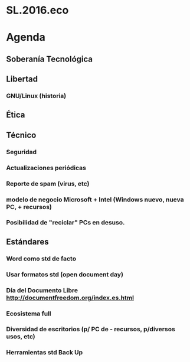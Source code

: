 # SL.2016.eco

# Agenda
## Soberanía Tecnológica
## Libertad
### GNU/Linux (historia)
## Ética
## Técnico
### Seguridad
### Actualizaciones periódicas
### Reporte de spam (virus, etc)
### modelo de negocio Microsoft + Intel (Windows nuevo, nueva PC, + recursos)
### Posibilidad de "reciclar" PCs en desuso.
## Estándares
### Word como std de facto
### Usar formatos std (open document day)
### Día del Documento Libre http://documentfreedom.org/index.es.html
### Ecosistema full
### Diversidad de escritorios (p/ PC de - recursos, p/diversos usos, etc)
### Herramientas std Back Up

